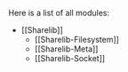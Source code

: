Here is a list of all modules:<ul>
<li><a class="el">[[Sharelib]]</a><ul>
<li><a class="el">[[Sharelib-Filesystem]]</a></li>
<li><a class="el">[[Sharelib-Meta]]</a></li>
<li><a class="el">[[Sharelib-Socket]]</a></li>
</ul>
</li>
</ul>
